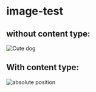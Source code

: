 # image-test

## without content type:
![Cute dog](https://curriculum-content.s3.amazonaws.com/cute-dog.jpeg)

## With content type: 
![absolute position](https://curriculum-content.s3.amazonaws.com/phase-0/phase-0-css-kitten-lab/absolute-position.png)
